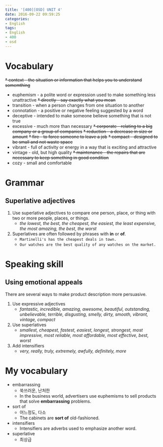 ```yaml
---
title: '[400][OSD] UNIT 4'
date: 2016-09-22 09:59:25
categories: 
- English
tags:
- English
- 400
- osd
---
```


# Vocabulary
~~* context - the situation or information that helps you to understand somemthing~~
* euphemism - a polite word or expression used to make something less unattractive
~~* directly - say exactly what you mean~~
* transition - when a person changes from one situation to another
* connotation - a positive or negative feeling suggested by a word
* deceptive - intended to make someone believe something that is not true
* excessive - much more than necessary
~~* corporate - relating to a big company or a group of companies~~
~~* reduction - a decrease in size or amount~~
~~* fire - to force someone to leave a job~~
~~* compact - designed to be small and not waste space~~ 
* vibrant - full of activity or energy in a way that is exciting and attractive 
* vintage - old, but high quality
~~* maintenance - the repairs that are necessary to keep something in good condition~~
* cozy - small and comfortable

# Grammar

## Superlative adjectives

1. Use superlative adjectives to compare one person, place, or thing with two or more people, places, or things.
    - *the lowest, the best, the cheapest, the easiest, the least expensive, the most amazing, the best, the worst*
2. Superlatives are often followed by phrases with **in** or **of**.
    - `Martinelli's has the cheapest deals in town.`
    - `Our watches are the best quality of any watches on the market.`

# Speaking skill

## Using emotional appeals
There are several ways to make product description more persuasive.

1. Use expressive adjectives
    - *fantastic, incredible, amazing, awesome, beautiful, outstanding, unbelievable, terrible, disgusting, smelly, dirty, smooth, vibrant, vintage, compact*
2. Use superlatives
    - *smallest, cheapest, fastest, easiest, longest, strongest, most impressive, most reliable, most affordable, most effective, best, worst*
3. Add intensifiers
    - *very, really, truly, extremely, awfully, definitely, more*

# My vocabulary
* embarrassing
    * 쑥쓰러운, 난처한
    * In the business world, advertisers use euphemisms to sell products that solve **embarrassing** problems.
* sort of
    * 어느정도, 다소 
    * The cabinets are **sort of** old-fashioned.
* intensifiers
    * Intensifiers are adverbs used to emphasize another word.
* superlative
    * 최상급


